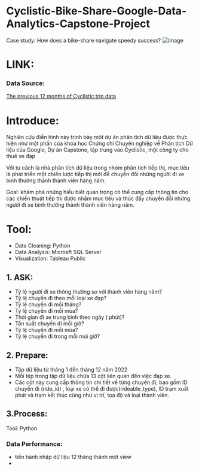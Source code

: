 # Cyclistic-Bike-Share-Google-Data-Analytics-Capstone-Project
Case study: How does a bike-share navigate speedy success?
![image](https://github.com/user-attachments/assets/01972782-4fdd-4815-998e-487fcc5a845b)


# LINK:
### Data Source: 
[The previous 12 months of Cyclistic trip data
](https://divvy-tripdata.s3.amazonaws.com/index.html) 

# Introduce:
Nghiên cứu điển hình này trình bày một dự án phân tích dữ liệu được thực hiện như một phần của khóa học Chứng chỉ Chuyên nghiệp về Phân tích Dữ liệu của Google, Dự án Capstone, tập trung vào Cyclistic, một công ty cho thuê xe đạp

Với tư cách là nhà phân tích dữ liệu trong nhóm phân tích tiếp thị, mục tiêu là phát triển một chiến lược tiếp thị mới để chuyển đổi những người đi xe bình thường thành thành viên hàng năm.

Goal: khám phá những hiểu biết quan trọng có thể cung cấp thông tin cho các chiến thuật tiếp thị được nhắm mục tiêu và thúc đẩy chuyển đổi những người đi xe bình thường thành thành viên hàng năm.

# Tool:
- Data Cleaning: Python
- Data Analysis: Microsft SQL Server
- Visualization: Tableau Public

## 1. ASK:
- Tỷ lệ người đi xe thông thường so với thành viên hàng năm?
- Tỷ lệ chuyến đi theo mỗi loại xe đạp?
- Tỷ lệ chuyến đi mỗi tháng?
- Tỷ lệ chuyến đi mỗi mùa?
- Thời gian đi xe trung bình theo ngày ( phút)?
- Tần suất chuyến đi mỗi giờ?
- Tỷ lệ chuyến đi mỗi mùa?
- Tỷ lệ chuyến đi trong mỗi múi giờ?

## 2. Prepare:
- Tập dữ liệu từ tháng 1 đến tháng 12 năm 2022
- Mỗi tệp trong tập dữ liệu chứa 13 cột liên quan đến việc đạp xe.
- Các cột này cung cấp thông tin chi tiết về từng chuyến đi, bao gồm ID chuyến đi (ride_id) , loại xe có thể đi được(rideable_type), ID trạm xuất phát và trạm kết thúc cũng như vị trí, tọa độ và loại thành viên.

## 3.Process:
Tool: Python
  ### Data Performance:
  - tiến hành nhập dữ liệu 12 tháng thành một view
  - 




